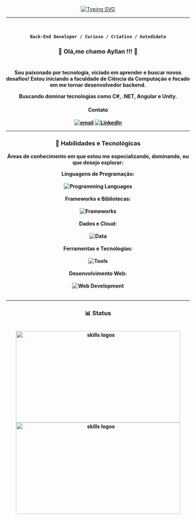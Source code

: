 

<div align="center">
<a href="https://git.io/typing-svg"><img src="https://readme-typing-svg.demolab.com?font=Dosis&weight=700&size=25&duration=2000&pause=1500&color=BFCDE0&center=true&vCenter=true&width=435&lines=Hi%2C+I%C2%B4m+Ayllan+Alves+;Welcome+to+my+profile!" alt="Typing SVG" /></a>
</div>

---

<div align= "center">
  <br>

 <strong> **`Back-End Developer / Curioso / Criativo / Autodidata`** <strong>
  
  <h3> <strong> 🖖 Olá,me chamo Ayllan !!! 🖖 <strong> </h3>

#

<p> Sou paixonado por tecnologia, viciado em aprender e buscar novos desafios! Estou iniciando a faculdade de Ciência da Computação e focado em me tornar desenvolvedor backend. 
</p>
  <p>Buscando dominar tecnologias como C#, .NET, Angular e Unity.</p>

<h4> <strong>  Contato </strong> </h4>
   <p align="center">
      <a href="mailto:franciscoayllan@gmail.com">
         <img alt="email" title="Entre em contato" src="https://img.shields.io/badge/Gmail-333333?style=for-the-badge&logo=gmail&logoColor=red"/></a>
	<a href="https://www.linkedin.com/in/ayllan-silva">
         <img alt="LinkedIn" title="LinkedIn" src="https://img.shields.io/badge/LinkedIn-0077B5?style=for-the-badge&logo=linkedin&logoColor=white"/></a>

   </p>
</div>

---
<div align= "Center">
 <h3> <strong> 🧰 Habilidades e Tecnológicas </strong> </h3>

 Áreas de conhecimento em que estou me especializando, dominando, ou que desejo explorar:

Linguagens de Programação: 
<br><br>
   <img alt="Programming Languages" src = "https://skillicons.dev/icons?i=cs,javascript,python,ts,kotlin,go,java"/>
<br><br>
 Frameworks e Bibliotecas: 
<br><br>
   <img alt="Frameworks" src = "https://skillicons.dev/icons?i=dotnet,react,angular,vue,tailwind,fastapi,spring"/>
<br><br>
 Dados e Cloud: 
<br><br>
<img alt="Data" src = "https://skillicons.dev/icons?i=mysql,mongo,sqlite,postgres,gcp,aws,azure"/>
<br><br>
 Ferramentas e Tecnologias: 
<br><br>
<img alt="Tools" src = "https://skillicons.dev/icons?i=vscode,git,github,visualstudio,unity,godot,kubernetes,docker"/>
<br><br>
 Desenvolvimento Web:
<br><br>
<img alt="Web Development" src = "https://skillicons.dev/icons?i=dotnet,angular,html,css,js,ts,nodejs,spring"/>
<br><br>


---

<div align="center">
     <h3> <strong> 📊 Status </strong></h3> <br>
      <img align= "center" width="450px" height="250px" margin="10px" src="https://github-readme-stats.vercel.app/api?username=FAyllan111&show_icons=true&theme=tokyonight" alt="skills logos"/>
      <img align= "center" width="450px" height="250px" margin="10px" src="https://github-readme-stats.vercel.app/api/top-langs/?username=FAyllan111&langs_count=5&theme=tokyonight" alt="skills logos"/>
</div></br>

</a>



 
